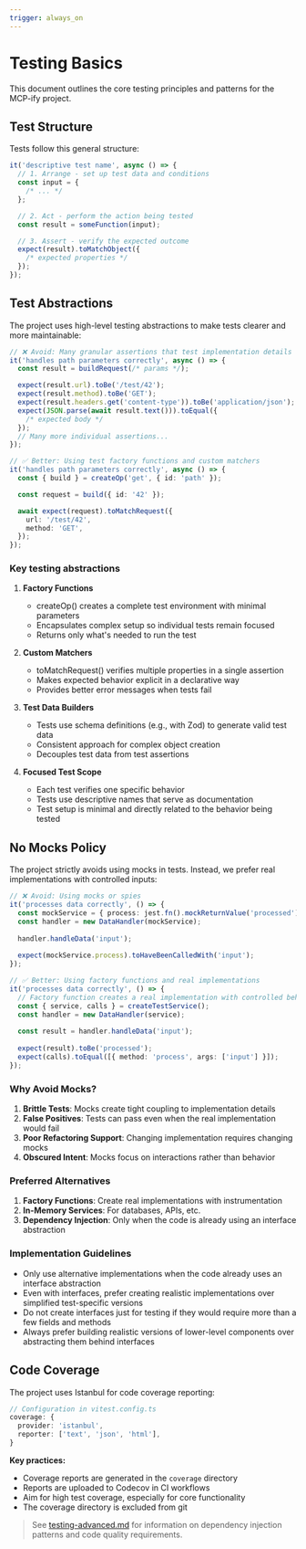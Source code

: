 ```yaml
---
trigger: always_on
---
```


# Testing Basics

This document outlines the core testing principles and patterns for the MCP-ify project.

## Test Structure

Tests follow this general structure:

```typescript
it('descriptive test name', async () => {
  // 1. Arrange - set up test data and conditions
  const input = {
    /* ... */
  };

  // 2. Act - perform the action being tested
  const result = someFunction(input);

  // 3. Assert - verify the expected outcome
  expect(result).toMatchObject({
    /* expected properties */
  });
});
```

## Test Abstractions

The project uses high-level testing abstractions to make tests clearer and more maintainable:

```typescript
// ❌ Avoid: Many granular assertions that test implementation details
it('handles path parameters correctly', async () => {
  const result = buildRequest(/* params */);

  expect(result.url).toBe('/test/42');
  expect(result.method).toBe('GET');
  expect(result.headers.get('content-type')).toBe('application/json');
  expect(JSON.parse(await result.text())).toEqual({
    /* expected body */
  });
  // Many more individual assertions...
});

// ✅ Better: Using test factory functions and custom matchers
it('handles path parameters correctly', async () => {
  const { build } = createOp('get', { id: 'path' });

  const request = build({ id: '42' });

  await expect(request).toMatchRequest({
    url: '/test/42',
    method: 'GET',
  });
});
```

### Key testing abstractions

1. **Factory Functions**

   - createOp() creates a complete test environment with minimal parameters
   - Encapsulates complex setup so individual tests remain focused
   - Returns only what's needed to run the test

2. **Custom Matchers**

   - toMatchRequest() verifies multiple properties in a single assertion
   - Makes expected behavior explicit in a declarative way
   - Provides better error messages when tests fail

3. **Test Data Builders**

   - Tests use schema definitions (e.g., with Zod) to generate valid test data
   - Consistent approach for complex object creation
   - Decouples test data from test assertions

4. **Focused Test Scope**

   - Each test verifies one specific behavior
   - Tests use descriptive names that serve as documentation
   - Test setup is minimal and directly related to the behavior being tested

## No Mocks Policy

The project strictly avoids using mocks in tests. Instead, we prefer real implementations with controlled inputs:

```typescript
// ❌ Avoid: Using mocks or spies
it('processes data correctly', () => {
  const mockService = { process: jest.fn().mockReturnValue('processed') };
  const handler = new DataHandler(mockService);
  
  handler.handleData('input');
  
  expect(mockService.process).toHaveBeenCalledWith('input');
});

// ✅ Better: Using factory functions and real implementations
it('processes data correctly', () => {
  // Factory function creates a real implementation with controlled behavior
  const { service, calls } = createTestService();
  const handler = new DataHandler(service);
  
  const result = handler.handleData('input');
  
  expect(result).toBe('processed');
  expect(calls).toEqual([{ method: 'process', args: ['input'] }]);
});
```

### Why Avoid Mocks?

1. **Brittle Tests**: Mocks create tight coupling to implementation details
2. **False Positives**: Tests can pass even when the real implementation would fail
3. **Poor Refactoring Support**: Changing implementation requires changing mocks
4. **Obscured Intent**: Mocks focus on interactions rather than behavior

### Preferred Alternatives

1. **Factory Functions**: Create real implementations with instrumentation
2. **In-Memory Services**: For databases, APIs, etc.
3. **Dependency Injection**: Only when the code is already using an interface abstraction

### Implementation Guidelines

- Only use alternative implementations when the code already uses an interface abstraction
- Even with interfaces, prefer creating realistic implementations over simplified test-specific versions
- Do not create interfaces just for testing if they would require more than a few fields and methods
- Always prefer building realistic versions of lower-level components over abstracting them behind interfaces

## Code Coverage

The project uses Istanbul for code coverage reporting:

```typescript
// Configuration in vitest.config.ts
coverage: {
  provider: 'istanbul',
  reporter: ['text', 'json', 'html'],
}
```

**Key practices:**

- Coverage reports are generated in the `coverage` directory
- Reports are uploaded to Codecov in CI workflows
- Aim for high test coverage, especially for core functionality
- The coverage directory is excluded from git

> See [testing-advanced.md](testing-advanced.md) for information on dependency injection patterns and code quality requirements.
